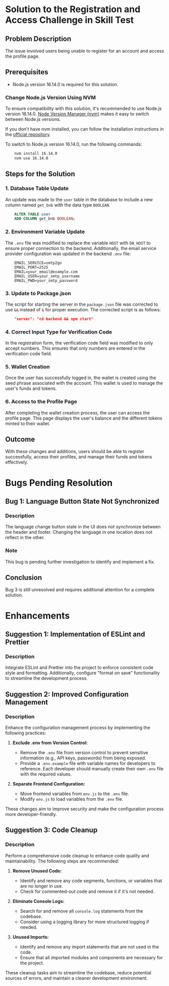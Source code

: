 # Solution to the Registration and Access Challenge in Skill Test

## Problem Description

The issue involved users being unable to register for an account and access the profile page.

## Prerequisites

- Node.js version 16.14.0 is required for this solution.

### Change Node.js Version Using NVM

To ensure compatibility with this solution, it's recommended to use Node.js version 16.14.0. [Node Version Manager (nvm)](https://github.com/nvm-sh/nvm) makes it easy to switch between Node.js versions.

If you don't have nvm installed, you can follow the installation instructions in the [official repository](https://github.com/nvm-sh/nvm#install--update-script).

To switch to Node.js version 16.14.0, run the following commands:

```bash
    nvm install 16.14.0
    nvm use 16.14.0
```

## Steps for the Solution

### 1. Database Table Update

An update was made to the `user` table in the database to include a new column named `get_bnb` with the data type `BOOLEAN`.

```sql
    ALTER TABLE user
    ADD COLUMN get_bnb BOOLEAN;
```

### 2. Environment Variable Update

The `.env` file was modified to replace the variable `HOST` with `DB_HOST` to ensure proper connection to the backend. Additionally, the email service provider configuration was updated in the backend `.env` file:

```env
    EMAIL_SERVICE=smtp2go
    EMAIL_PORT=2525
    EMAIL=your_email@example.com
    EMAIL_USER=your_smtp_username
    EMAIL_PWD=your_smtp_password
```

### 3. Update to Package.json

The script for starting the server in the `package.json` file was corrected to use `&&` instead of `&` for proper execution. The corrected script is as follows:

```json
    "server": "cd backend && npm start"
```

### 4. Correct Input Type for Verification Code

In the registration form, the verification code field was modified to only accept numbers. This ensures that only numbers are entered in the verification code field.

### 5. Wallet Creation

Once the user has successfully logged in, the wallet is created using the seed phrase associated with the account. This wallet is used to manage the user's funds and tokens.

### 6. Access to the Profile Page

After completing the wallet creation process, the user can access the profile page. This page displays the user's balance and the different tokens minted to their wallet.

## Outcome

With these changes and additions, users should be able to register successfully, access their profiles, and manage their funds and tokens effectively.

# Bugs Pending Resolution

## Bug 1: Language Button State Not Synchronized

### Description

The language change button state in the UI does not synchronize between the header and footer. Changing the language in one location does not reflect in the other.

### Note

This bug is pending further investigation to identify and implement a fix.

## Conclusion

Bug 3 is still unresolved and requires additional attention for a complete solution.

# Enhancements

## Suggestion 1: Implementation of ESLint and Prettier

### Description

Integrate ESLint and Prettier into the project to enforce consistent code style and formatting. Additionally, configure "format on save" functionality to streamline the development process.

## Suggestion 2: Improved Configuration Management

### Description

Enhance the configuration management process by implementing the following practices:

1. **Exclude .env from Version Control:**

   - Remove the `.env` file from version control to prevent sensitive information (e.g., API keys, passwords) from being exposed.
   - Provide a `.env.example` file with variable names for developers to reference. Each developer should manually create their own `.env` file with the required values.

2. **Separate Frontend Configuration:**
   - Move frontend variables from `env.js` to the `.env` file.
   - Modify `env.js` to load variables from the `.env` file.

These changes aim to improve security and make the configuration process more developer-friendly.

## Suggestion 3: Code Cleanup

### Description

Perform a comprehensive code cleanup to enhance code quality and maintainability. The following steps are recommended:

1. **Remove Unused Code:**

   - Identify and remove any code segments, functions, or variables that are no longer in use.
   - Check for commented-out code and remove it if it's not needed.

2. **Eliminate Console Logs:**

   - Search for and remove all `console.log` statements from the codebase.
   - Consider using a logging library for more structured logging if needed.

3. **Unused Imports:**
   - Identify and remove any import statements that are not used in the code.
   - Ensure that all imported modules and components are necessary for the project.

These cleanup tasks aim to streamline the codebase, reduce potential sources of errors, and maintain a cleaner development environment.

